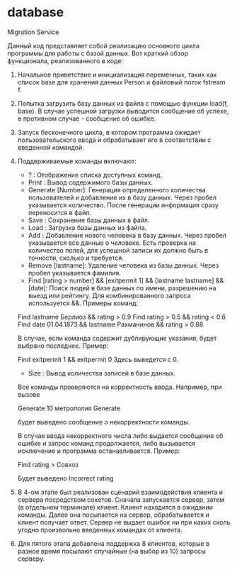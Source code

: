 # database
 Migration Service
 
Данный код представляет собой реализацию основного цикла программы для работы с базой данных. Вот краткий обзор функционала, реализованного в коде:

1. Начальное приветствие и инициализация переменных, таких как список base для хранения данных Person и файловый поток fstream f.

2. Попытка загрузить базу данных из файла с помощью функции load(f, base). В случае успешной загрузки выводится сообщение об успехе, в противном случае - сообщение об ошибке.

3. Запуск бесконечного цикла, в котором программа ожидает пользовательского ввода и обрабатывает его в соответствии с введенной командой.

4. Поддерживаемые команды включают:
   - ? : Отображение списка доступных команд.
   - Print : Вывод содержимого базы данных.
   - Generate [Number]: Генерация определенного количества пользователей и добавление их в базу данных. Через пробел указывается количество.
   После генерации информация сразу переносится в файл.
   - Save : Сохранение базы данных в файл.
   - Load : Загрузка базы данных из файла.
   - Add : Добавление нового человека в базу данных. Через пробел указывается все данные о человеке. Есть проверка на количество полей, для успешной записи их должно быть в точности,
   сколько и требуется.
   - Remove [lastname]: Удаление человека из базы данных. Через пробел указывается фамилия.
   - Find [rating > number] && [exitpermit 1] && [lastname lastname] && [date]: Поиск людей в базе данных по имени, разрешению на выезд или рейтингу. Для комбинированного запроса используется &&.
   Примеры команд:
   
   Find lastname Берлиоз && rating > 0.9
   Find rating > 0.5 && rating < 0.6
   Find date 01.04.1873 && lastname Рахманинов && rating > 0.88
   
   В случае, если команда содержит дублирующие указания, будет выбрано последнее. Пример:
   
   Find exitpermit 1 && exitpermit 0
   Здесь выведется с 0.
   
   - Size : Вывод количества записей в базе данных.
   
	Все команды проверяются на корректность ввода. Например, при вызове 

	Generate 10 метрополия
	Generate

	будет выведено сообщение о некорректности команды.

	В случае ввода некорректного числа либо выдается сообщение об ошибке и запрос команд продолжается, либо вызывается исключение и программа останавливается. 
	Пример:

	Find rating > Совхоз
	
	Будет выведено Incorrect rating

5. В 4-ом этапе был реализован сценарий взаимодействия клиента и сервера посредством сокетов.
Сначала запускается сервер, затем (в отдельном терминале) клиент. Клиент находится в ожидании команды. Далее она посылается на сервер, обрабатывается и клиент получает ответ.
Сервер не выдает ошибок ни при каких сколь угодно произвольно введенных командах от клиента.

6. Для пятого этапа добавлена поддержка 8 клиентов, которые в разное время посылают случайные (на выбор из 10) запросы серверу.